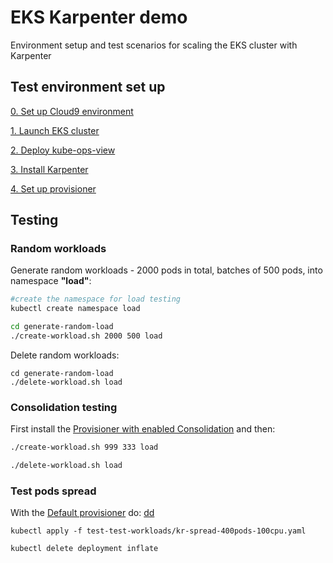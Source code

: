 # EKS Karpenter demo

Environment setup and test scenarios for scaling the EKS cluster with Karpenter

## Test environment set up

[0. Set up Cloud9 environment](0-envsetup/README.md)

[1. Launch EKS cluster](1-ekssetup/README.md)

[2. Deploy kube-ops-view](2-kube-ops-view/README.md)

[3. Install Karpenter](3-karpenter/README.md)

[4. Set up provisioner](4-provisioners/README.md)

## Testing

### Random workloads
Generate random workloads - 2000 pods in total, batches of 500 pods, into namespace **"load"**:
```bash
#create the namespace for load testing
kubectl create namespace load 

cd generate-random-load
./create-workload.sh 2000 500 load
```

Delete random workloads:
```
cd generate-random-load
./delete-workload.sh load
```

### Consolidation testing
First install the [Provisioner with enabled Consolidation](4-provisioners/README.md#with-consolidation) and then:
```bash
./create-workload.sh 999 333 load

./delete-workload.sh load
```

### Test pods spread
With the [Default provisioner](4-provisioners/README.md#default-with-spot-instances) do:
[dd](test-test-workloads/kr-spread-400pods-100cpu.yaml)
```
kubectl apply -f test-test-workloads/kr-spread-400pods-100cpu.yaml

kubectl delete deployment inflate
```


